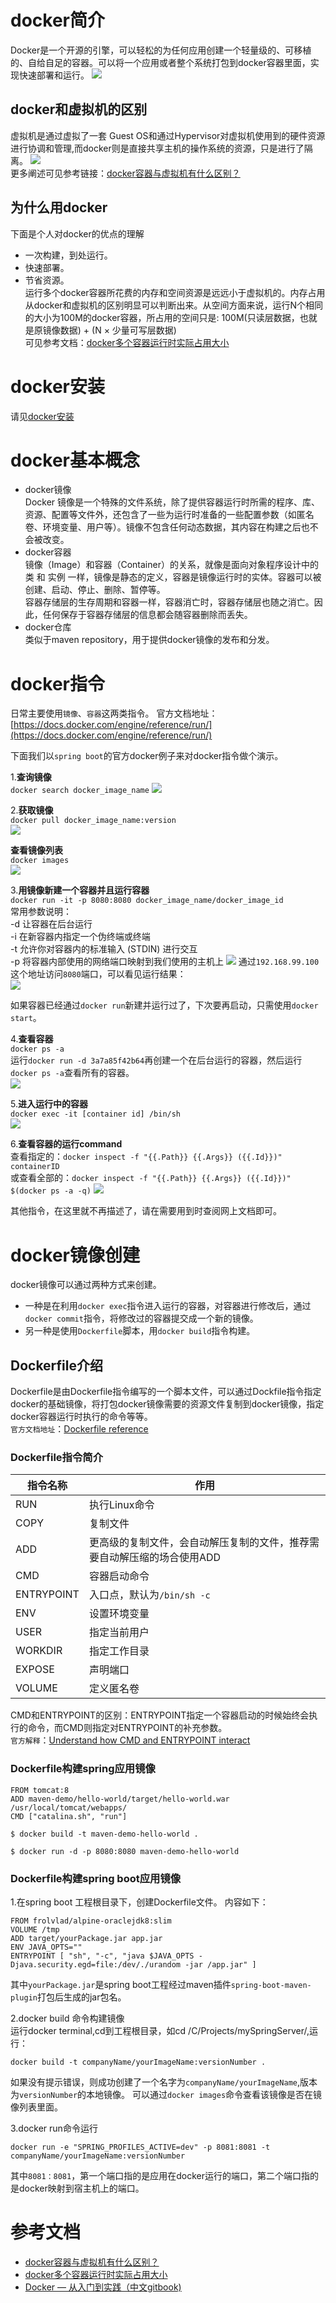 # docker简介
Docker是一个开源的引擎，可以轻松的为任何应用创建一个轻量级的、可移植的、自给自足的容器。可以将一个应用或者整个系统打包到docker容器里面，实现快速部署和运行。
![](../images/package_software.png)
## docker和虚拟机的区别
虚拟机是通过虚拟了一套 Guest OS和通过Hypervisor对虚拟机使用到的硬件资源进行协调和管理,而docker则是直接共享主机的操作系统的资源，只是进行了隔离。
![](../images/docker_vs_virtual_machine_.jpg)   
更多阐述可见参考链接：[docker容器与虚拟机有什么区别？](https://www.zhihu.com/question/48174633)

## 为什么用docker
下面是个人对docker的优点的理解
- 一次构建，到处运行。    
- 快速部署。
- 节省资源。     
运行多个docker容器所花费的内存和空间资源是远远小于虚拟机的。内存占用从docker和虚拟机的区别明显可以判断出来。从空间方面来说，运行N个相同的大小为100M的docker容器，所占用的空间只是: 
100M(只读层数据，也就是原镜像数据) + (N × 少量可写层数据)    
可见参考文档：[docker多个容器运行时实际占用大小](https://github.com/docker/docker.github.io/issues/1520#issuecomment-305179362)       

# docker安装
请见[docker安装](docker安装.md)

# docker基本概念
- docker镜像  
Docker 镜像是一个特殊的文件系统，除了提供容器运行时所需的程序、库、资源、配置等文件外，还包含了一些为运行时准备的一些配置参数（如匿名卷、环境变量、用户等）。镜像不包含任何动态数据，其内容在构建之后也不会被改变。
- docker容器  
镜像（Image）和容器（Container）的关系，就像是面向对象程序设计中的 类 和 实例 一样，镜像是静态的定义，容器是镜像运行时的实体。容器可以被创建、启动、停止、删除、暂停等。       
容器存储层的生存周期和容器一样，容器消亡时，容器存储层也随之消亡。因此，任何保存于容器存储层的信息都会随容器删除而丢失。
- docker仓库      
类似于maven repository，用于提供docker镜像的发布和分发。

# docker指令
日常主要使用`镜像`、`容器`这两类指令。
官方文档地址：[https://docs.docker.com/engine/reference/run/](https://docs.docker.com/engine/reference/run/)       

下面我们以`spring boot`的官方docker例子来对docker指令做个演示。     

1.**查询镜像**      
`docker search docker_image_name`
![](../images/query_docker_image.png)

2.**获取镜像**      
 `docker pull docker_image_name:version`     
![](../images/docker_pull.png)

**查看镜像列表**      
`docker images`     
![](../images/docker_images.png)

3.**用镜像新建一个容器并且运行容器**       
`docker run -it -p 8080:8080 docker_image_name/docker_image_id`     
常用参数说明：       
-d 让容器在后台运行     
-i 在新容器内指定一个伪终端或终端      
-t 允许你对容器内的标准输入 (STDIN) 进行交互        
-p 将容器内部使用的网络端口映射到我们使用的主机上
![](../images/20180129163542.png)
通过`192.168.99.100`这个地址访问`8080`端口，可以看见运行结果：      
![](../images/20180129164017.png)       

如果容器已经通过`docker run`新建并运行过了，下次要再启动，只需使用`docker start`。

4.**查看容器**      
`docker ps -a`     
运行`docker run -d 3a7a85f42b64`再创建一个在后台运行的容器，然后运行`docker ps -a`查看所有的容器。      
![](../images/20180129171504.png)

5.**进入运行中的容器**      
`docker exec -it [container id] /bin/sh`       
![](../images/20180129172108.png) 

6.**查看容器的运行command**        
查看指定的：`docker inspect -f "{{.Path}} {{.Args}} ({{.Id}})" containerID`     
或查看全部的：`docker inspect -f "{{.Path}} {{.Args}} ({{.Id}})" $(docker ps -a -q)`
![](../images/20180129173350.png)

其他指令，在这里就不再描述了，请在需要用到时查阅网上文档即可。

# docker镜像创建
docker镜像可以通过两种方式来创建。        
- 一种是在利用`docker exec`指令进入运行的容器，对容器进行修改后，通过`docker commit`指令，将修改过的容器提交成一个新的镜像。     
- 另一种是使用`Dockerfile`脚本，用`docker build`指令构建。   
## Dockerfile介绍
Dockerfile是由Dockerfile指令编写的一个脚本文件，可以通过Dockfile指令指定docker的基础镜像，将打包docker镜像需要的资源文件复制到docker镜像，指定docker容器运行时执行的命令等等。       
`官方文档地址`：[Dockerfile reference](https://docs.docker.com/engine/reference/builder/)
### Dockerfile指令简介
指令名称     | 作用     
------      |  -------  
RUN         | 执行Linux命令
COPY        | 复制文件
ADD         | 更高级的复制文件，会自动解压复制的文件，推荐需要自动解压缩的场合使用ADD 
CMD         | 容器启动命令        
ENTRYPOINT  | 入口点，默认为`/bin/sh -c`
ENV         | 设置环境变量
USER	    | 指定当前用户
WORKDIR	    | 指定工作目录
EXPOSE	    | 声明端口
VOLUME	    | 定义匿名卷     

CMD和ENTRYPOINT的区别：ENTRYPOINT指定一个容器启动的时候始终会执行的命令，而CMD则指定对ENTRYPOINT的补充参数。      
`官方解释`：[Understand how CMD and ENTRYPOINT interact](https://docs.docker.com/engine/reference/builder/#understand-how-cmd-and-entrypoint-interact)
### Dockerfile构建spring应用镜像
```
FROM tomcat:8
ADD maven-demo/hello-world/target/hello-world.war /usr/local/tomcat/webapps/
CMD ["catalina.sh", "run"]
```
```
$ docker build -t maven-demo-hello-world .
```
```
$ docker run -d -p 8080:8080 maven-demo-hello-world
```
### Dockerfile构建spring boot应用镜像
1.在spring boot 工程根目录下，创建Dockerfile文件。
内容如下：

```
FROM frolvlad/alpine-oraclejdk8:slim
VOLUME /tmp
ADD target/yourPackage.jar app.jar
ENV JAVA_OPTS=""
ENTRYPOINT [ "sh", "-c", "java $JAVA_OPTS -Djava.security.egd=file:/dev/./urandom -jar /app.jar" ]
```
其中`yourPackage.jar`是spring boot工程经过maven插件`spring-boot-maven-plugin`打包后生成的jar包名。

2.docker build 命令构建镜像    
运行docker terminal,cd到工程根目录，如cd /C/Projects/mySpringServer/,运行：
```
docker build -t companyName/yourImageName:versionNumber .
```
如果没有提示错误，则成功创建了一个名字为`companyName/yourImageName`,版本为`versionNumber`的本地镜像。
可以通过`docker images`命令查看该镜像是否在镜像列表里面。

3.docker run命令运行
```
docker run -e "SPRING_PROFILES_ACTIVE=dev" -p 8081:8081 -t companyName/yourImageName:versionNumber
```
其中`8081：8081`，第一个端口指的是应用在docker运行的端口，第二个端口指的是docker映射到宿主机上的端口。

# 参考文档
- [docker容器与虚拟机有什么区别？](https://www.zhihu.com/question/48174633)
- [docker多个容器运行时实际占用大小](https://github.com/docker/docker.github.io/issues/1520#issuecomment-305179362)
- [Docker — 从入门到实践（中文gitbook)](https://yeasy.gitbooks.io/docker_practice/introduction/)